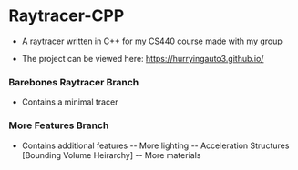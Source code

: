 # Raytracer-CPP
- A raytracer written in C++ for my CS440 course made with my group

- The project can be viewed here: https://hurryingauto3.github.io/

### Barebones Raytracer Branch
- Contains a minimal tracer
### More Features Branch
- Contains additional features
-- More lighting 
-- Acceleration Structures [Bounding Volume Heirarchy]
-- More materials
